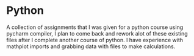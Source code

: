 # Python

A collection of assignments that I was given for a python course using pycharm compiler, I plan to come back and rework alot of these existing files after I complete another course of python. I have experience with mathplot imports and grabbing data with files to make calculations.
